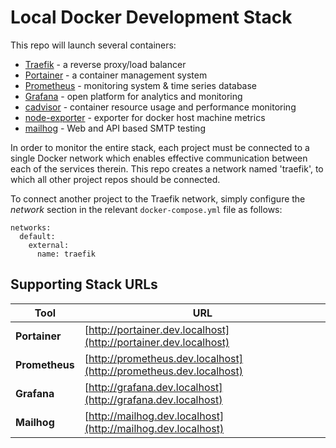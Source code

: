 # Local Docker Development Stack

This repo will launch several containers:

- [Traefik](https://traefik.io/) - a reverse proxy/load balancer
- [Portainer](https://www.portainer.io/) - a container management system
- [Prometheus](https://prometheus.io) - monitoring system & time series database
- [Grafana](http://grafana.com) - open platform for analytics and monitoring
- [cadvisor](https://github.com/google/cadvisor) - container resource usage and performance monitoring
- [node-exporter](https://github.com/prometheus/node_exporter) - exporter for docker host machine metrics
- [mailhog](https://github.com/mailhog/MailHog) - Web and API based SMTP testing

In order to monitor the entire stack, each project must be connected to a single Docker network which enables effective
communication between each of the services therein. This repo creates a network named 'traefik', to which all other
project repos should be connected.

To connect another project to the Traefik network, simply configure the *network* section in the relevant
`docker-compose.yml` file as follows:

```
networks:
  default:
    external:
      name: traefik
```

## Supporting Stack URLs

|Tool|URL|
|---|---|
| **Portainer** | [http://portainer.dev.localhost](http://portainer.dev.localhost) |
| **Prometheus** | [http://prometheus.dev.localhost](http://prometheus.dev.localhost) |
| **Grafana** | [http://grafana.dev.localhost](http://grafana.dev.localhost) |
| **Mailhog** | [http://mailhog.dev.localhost](http://mailhog.dev.localhost) |
